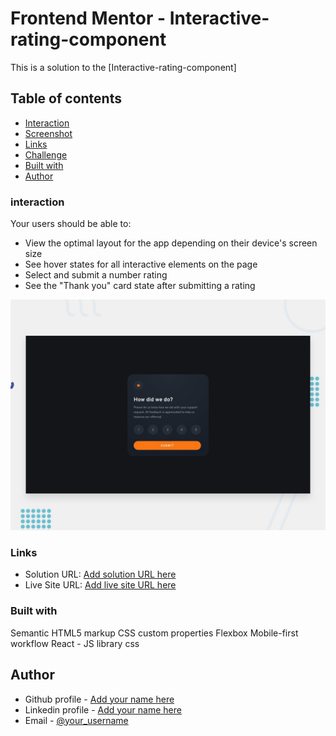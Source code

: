 # Frontend Mentor - Interactive-rating-component

This is a solution to the [Interactive-rating-component]

## Table of contents

- [Interaction](#interaction)
- [Screenshot](#screenshot)
- [Links](#links)
- [Challenge](#challenge)
- [Built with](#built-with)
- [Author](#author)

### interaction

Your users should be able to:

- View the optimal layout for the app depending on their device's screen size
- See hover states for all interactive elements on the page
- Select and submit a number rating
- See the "Thank you" card state after submitting a rating

![](./design/desktop-preview.jpg)

### Links

- Solution URL: [Add solution URL here](https://github.com/DavitDvalashvili/Interactive-rating-component)
- Live Site URL: [Add live site URL here](https://interactive-rating-component-one-virid.vercel.app/)

### Built with

Semantic HTML5 markup
CSS custom properties
Flexbox
Mobile-first workflow
React - JS library
css

## Author

- Github profile - [Add your name here](https://github.com/DavitDvalashvili)
- Linkedin profile - [Add your name here](https://www.linkedin.com/in/davit-dvalashvili-0421b6253)
- Email - [@your_username](davitdvalashvili1996@gmail.com)

